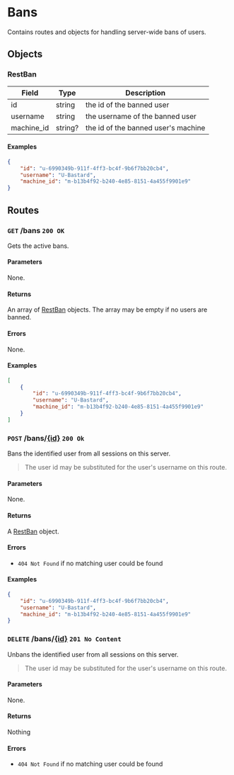 # Bans
Contains routes and objects for handling server-wide bans of users.

## Objects
### RestBan
| Field      | Type    | Description                         |
|------------|---------|-------------------------------------|
| id         | string  | the id of the banned user           |
| username   | string  | the username of the banned user     |
| machine_id | string? | the id of the banned user's machine |

#### Examples
```json
{
    "id": "u-6990349b-911f-4ff3-bc4f-9b6f7bb20cb4",
    "username": "U-Bastard",
    "machine_id": "m-b13b4f92-b240-4e85-8151-4a455f9901e9"
}
```

## Routes
### `GET` /bans `200 OK`
Gets the active bans.

#### Parameters
None.

#### Returns
An array of [RestBan](#restban) objects. The array may be empty if no users are
banned.

#### Errors
None.

#### Examples
```json
[
    {
        "id": "u-6990349b-911f-4ff3-bc4f-9b6f7bb20cb4",
        "username": "U-Bastard",
        "machine_id": "m-b13b4f92-b240-4e85-8151-4a455f9901e9"
    }
]
```

### `POST` /bans/[{id}](world.md#restuser) `200 Ok`
Bans the identified user from all sessions on this server.

  > The user id may be substituted for the user's username on this route.

#### Parameters
None.

#### Returns
A [RestBan](#restban) object.

#### Errors
* `404 Not Found` if no matching user could be found

#### Examples
```json
{
    "id": "u-6990349b-911f-4ff3-bc4f-9b6f7bb20cb4",
    "username": "U-Bastard",
    "machine_id": "m-b13b4f92-b240-4e85-8151-4a455f9901e9"
}
```

### `DELETE` /bans/[{id}](world.md#restuser) `201 No Content`
Unbans the identified user from all sessions on this server.

  > The user id may be substituted for the user's username on this route.

#### Parameters
None.

#### Returns
Nothing

#### Errors
* `404 Not Found` if no matching user could be found
